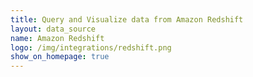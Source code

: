 ```yaml
---
title: Query and Visualize data from Amazon Redshift
layout: data_source
name: Amazon Redshift
logo: /img/integrations/redshift.png
show_on_homepage: true
---
```

